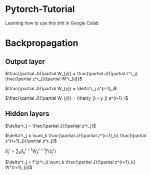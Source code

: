 # Pytorch-Tutorial
Learning how to use this shit in Google Colab


# Backpropagation 

## Output layer

$\frac{\partial J}{\partial W_{ji}} = \frac{\partial J}{\partial z^r_j} \frac{\partial z^r_j}{\partial W^r_{ij}}$

$\frac{\partial J}{\partial W_{ji}} = \delta^r_j a^{r-1}_i$

$\frac{\partial J}{\partial W_{ji}} = (\hat{y_j} - y_j) a^{r-1}_i$

## Hidden layers

$\delta^r_j = \frac{\partial J}{\partial z^r_j}$

$\delta^r_j = \sum_k \frac{\partial J}{\partial z^{r+1}_k} \frac{\partial z^{r+1}_j}{\partial z^r_j}$

$\delta^r_j = \sum_k \delta^{r+1}_k W^{r+1}_{ji} f'(z^r_j)$

$\delta^r_j = f'(z^r_j) \sum_k \frac{\partial J}{\partial z^{r+1}_k} W^{r+1}_{ji}$
